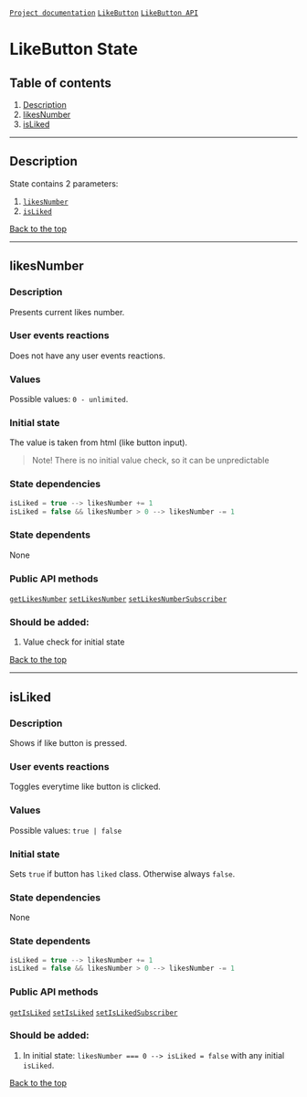<a name="top"></a>

[`Project documentation`](../../../../README.md#documentation)
[`LikeButton`](like-button.md)
[`LikeButton API`](like-button.API.md)

# LikeButton State

## Table of contents
1. [Description](#description)
2. [likesNumber](#likesnumber)
3. [isLiked](#isliked)


***

<a name="description"></a>

## Description
State contains 2 parameters:
1. [`likesNumber`](#likesnumber)
2. [`isLiked`](#isliked)

[Back to the top](#top)


***

<a name="likesnumber"></a>

## likesNumber

### Description
Presents current likes number.

### User events reactions
Does not have any user events reactions.

### Values
Possible values: `0 - unlimited`.

### Initial state
The value is taken from html (like button input).
> Note! There is no initial value check, so it can be unpredictable

### State dependencies
```js
isLiked = true --> likesNumber += 1
isLiked = false && likesNumber > 0 --> likesNumber -= 1
```

### State dependents
None

### Public API methods
[`getLikesNumber`](like-button.API.md#getlikesnumber)
[`setLikesNumber`](like-button.API.md#setlikesnumber)
[`setLikesNumberSubscriber`](like-button.API.md#setlikesnumbersubscriber)

### Should be added:
1. Value check for initial state

[Back to the top](#top)


***

<a name="isliked"></a>

## isLiked

### Description
Shows if like button is pressed.

### User events reactions
Toggles everytime like button is clicked.

### Values
Possible values: `true | false`

### Initial state
Sets `true` if button has `liked` class. Otherwise always `false`.

### State dependencies
None

### State dependents
```js
isLiked = true --> likesNumber += 1
isLiked = false && likesNumber > 0 --> likesNumber -= 1
```

### Public API methods
[`getIsLiked`](like-button.API.md#getisliked)
[`setIsLiked`](like-button.API.md#setisliked)
[`setIsLikedSubscriber`](like-button.API.md#setislikedsubscriber)

### Should be added:
1. In initial state: `likesNumber === 0 --> isLiked = false` with any initial `isLiked`.

[Back to the top](#top)
